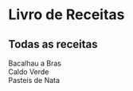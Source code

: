 
# Livro de Receitas

## Todas as receitas

Bacalhau a Bras <br>
Caldo Verde <br>
Pasteis de Nata <br>
